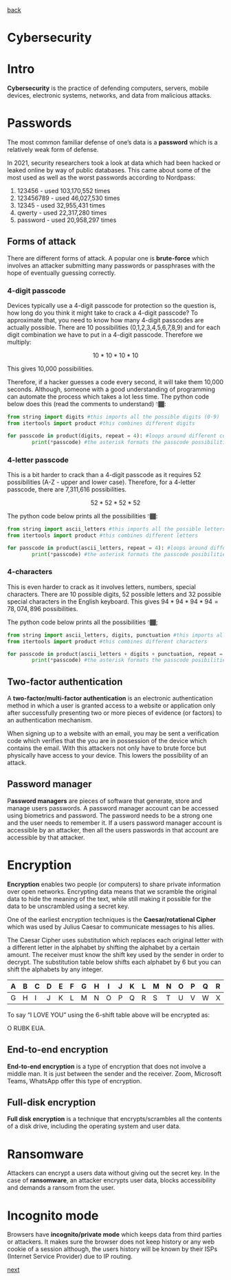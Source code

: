 [back](00.main.md)
# Cybersecurity

# Intro

**Cybersecurity** is the practice of defending computers, servers, mobile devices, electronic systems, networks, and data from malicious attacks.

# Passwords

The most common familiar defense of one’s data is a **password** which is a relatively weak form of defense.

In 2021, security researchers took a look at data which had been hacked or leaked online by way of public databases. This came about some of the most used as well as the worst passwords according to Nordpass:

1. 123456 - used 103,170,552 times
2. 123456789 - used 46,027,530 times
3. 12345 - used 32,955,431 times
4. qwerty - used 22,317,280 times
5. password - used 20,958,297 times

## Forms of attack

There are different forms of attack. A popular one is **brute-force** which involves an attacker submitting many passwords or passphrases with the hope of eventually guessing correctly.

### 4-digit passcode

Devices typically use a 4-digit passcode for protection so the question is, how long do you think it might take to crack a 4-digit passcode? To approximate that, you need to know how many 4-digit passcodes are actually possible. There are 10 possibilities (0,1,2,3,4,5,6,7,8,9) and for each digit combination we have to put in a 4-digit passcode. Therefore we multiply:

$$
10 * 10 * 10 * 10
$$

This gives 10,000 possibilities.

Therefore, if a hacker guesses a code every second, it will take them 10,000 seconds. Although, someone with a good understanding of programming can automate the process which takes a lot less time. The python code below does this (read the comments to understand) 👇🏾:

```python
from string import digits #this imports all the possible digits (0-9)
from itertools import product #this combines different digits

for passcode in product(digits, repeat = 4): #loops around different combinations four times
		print(*passcode) #the asterisk formats the passcode possibilities 
```

### 4-letter passcode

This is a bit harder to crack than a 4-digit passcode as it requires 52 possibilities (A-Z -  upper and lower case). Therefore, for a 4-letter passcode, there are 7,311,616 possibilities.

$$
52 * 52 * 52 * 52
$$

The python code below prints all the possibilities 👇🏾:

```python
from string import ascii_letters #this imports all the possible letters(A-Z & a-z)
from itertools import product #this combines different letters

for passcode in product(ascii_letters, repeat = 4): #loops around different combinations four times
		print(*passcode) #the asterisk formats the passcode posibilities 
```

### 4-characters

This is even harder to crack as it involves letters, numbers, special characters. There are 10 possible digits, 52 possible letters and 32 possible special characters in the English keyboard. This gives $94 * 94 * 94 * 94 = 78,074,896$ possibilities.

The python code below prints all the possibilities 👇🏾;

```python
from string import ascii_letters, digits, punctuation #this imports all the possible digits characters
from itertools import product #this combines different characters

for passcode in product(ascii_letters + digits + punctuation, repeat = 4): #loops around different combinations four times
		print(*passcode) #the asterisk formats the passcode posibilities 
```

## Two-factor authentication

A **two-factor/multi-factor authentication** is an electronic authentication method in which a user is granted access to a website or application only after successfully presenting two or more pieces of evidence (or factors) to an authentication mechanism. 

When signing up to a website with an email, you may be sent a verification code which verifies that the you are in possession of the device which contains the email. With this attackers not only have to brute force but physically have access to your device. This lowers the possibility of an attack.

## Password manager

P**assword managers** are pieces of software that generate, store and manage users passwords. A password manager account can be accessed using biometrics and password. The password needs to be a strong one and the user needs to remember it. If a users password manager account is accessible by an attacker, then all the users passwords in that account are accessible by that attacker. 

# Encryption

**Encryption** enables two people (or computers) to share private information over open networks. Encrypting data means that we scramble the original data to hide the meaning of the text, while still making it possible for the data to be unscrambled using a secret key.

One of the earliest encryption techniques is the **Caesar/rotational Cipher** which was used by Julius Caesar to communicate messages to his allies.

The Caesar Cipher uses substitution which replaces each original letter with a different letter in the alphabet by shifting the alphabet by a certain amount. The receiver must know the shift key used by the sender in order to decrypt. The substitution table below shifts each alphabet by 6 but you can shift the alphabets by any integer.

| **A** | **B** | **C** | **D** | **E** | **F** | **G** | **H** | **I** | **J** | **K** | **L** | **M** | **N** | **O** | **P** | **Q** | **R** | **S** | **T** | **U** | **V** | **W** | **X** | **Y** | **Z** |
| --- | --- | --- | --- | --- | --- | --- | --- | --- | --- | --- | --- | --- | --- | --- | --- | --- | --- | --- | --- | --- | --- | --- | --- | --- | --- |
| G | H | I | J | K | L | M | N | O | P | Q | R | S | T | U | V | W | X | Y | Z | A | B | C | D | E | F |

To say “I LOVE YOU” using the 6-shift table above will be encrypted as:

O RUBK EUA.

## End-to-end encryption

**End-to-end encryption** is a type of encryption that does not involve a middle man. It is just between the sender and the receiver. Zoom, Microsoft Teams, WhatsApp offer this type of encryption.

## Full-disk encryption

**Full disk encryption** is a technique that encrypts/scrambles all the contents of a disk drive, including the operating system and user data. 

# Ransomware

Attackers can encrypt a users data without giving out the secret key. In the case of **ransomware**, an attacker encrypts user data, blocks accessibility and demands a ransom from the user.

# Incognito mode

Browsers have **incognito/private mode** which keeps data from third parties or attackers. It makes sure the browser does not keep history or any web cookie of a session although, the users history will be known by their ISPs (Internet Service Provider) due to IP routing.

[next](13.license.md)
